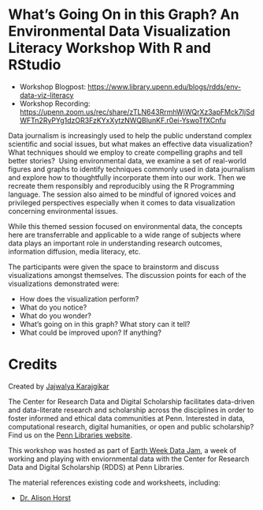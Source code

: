 # What’s Going On in this Graph? An Environmental Data Visualization Literacy Workshop With R and RStudio

* Workshop Blogpost: https://www.library.upenn.edu/blogs/rdds/env-data-viz-literacy
* Workshop Recording: https://upenn.zoom.us/rec/share/zTLN643RrmhWjWQrXz3apFMck7IjSdWFTn2RyPYg1dzOR3FzKYxXytzNWQBlunKF.r0ei-YswoTfXCnfu

Data journalism is increasingly used to help the public understand complex scientific and social issues, but what makes an effective data visualization?  What techniques should we employ to create compelling graphs and tell better stories?  Using environmental data, we examine a set of real-world figures and graphs to identify techniques commonly used in data journalism and explore how to thoughtfully incorporate them into our work. Then we recreate them responsibly and reproducibly using the R Programming language. The session also aimed to be mindful of ignored voices and privileged perspectives especially when it comes to data visualization concerning environmental issues. 

While this themed session focused on environmental data, the concepts here are transferrable and applicable to a wide range of subjects where data plays an important role in understanding research outcomes, information diffusion, media literacy, etc.

The participants were given the space to brainstorm and discuss visualizations amongst themselves. The discussion points for each of the visualizations demonstrated were:

* How does the visualization perform? 
* What do you notice? 
* What do you wonder? 
* What’s going on in this graph? What story can it tell?
* What could be improved upon? If anything?


# Credits
Created by [Jajwalya Karajgikar](https://www.library.upenn.edu/people/staff/jajwalya-karajgikar)

The Center for Research Data and Digital Scholarship facilitates data-driven and data-literate research and scholarship across the disciplines in order to foster informed and ethical data communities at Penn. Interested in data, computational research, digital humanities, or open and public scholarship? Find us on the [Penn Libraries website](https://www.library.upenn.edu/help-with/research-data-digital-scholarship). 

This workshop was hosted as part of [Earth Week Data Jam](https://www.library.upenn.edu/about/exhibits-events/earth-week-data-jam), a week of working and playing with enviornmental data with the Center for Research Data and Digital Scholarship (RDDS) at Penn Libraries.  

The material references existing code and worksheets, including:

* [Dr. Alison Horst](https://allisonhorst.github.io/)
